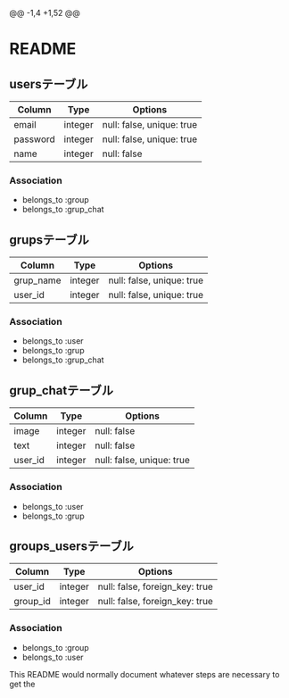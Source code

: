 @@ -1,4 +1,52 @@
# README
## usersテーブル

|Column|Type|Options|
|------|----|-------|
|email|integer|null: false, unique: true|
|password|integer|null: false, unique: true|
|name|integer|null: false|

### Association
- belongs_to :group
- belongs_to :grup_chat

## grupsテーブル

|Column|Type|Options|
|------|----|-------|
|grup_name|integer|null: false, unique: true|
|user_id|integer|null: false, unique: true|

### Association
- belongs_to :user
- belongs_to :grup
- belongs_to :grup_chat


## grup_chatテーブル

|Column|Type|Options|
|------|----|-------|
|image|integer|null: false|
|text|integer|null: false|
|user_id|integer|null: false, unique: true|

### Association
- belongs_to :user
- belongs_to :grup

## groups_usersテーブル

|Column|Type|Options|
|------|----|-------|
|user_id|integer|null: false, foreign_key: true|
|group_id|integer|null: false, foreign_key: true|

### Association
- belongs_to :group
- belongs_to :user



This README would normally document whatever steps are necessary to get the